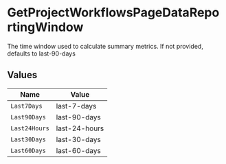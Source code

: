 # GetProjectWorkflowsPageDataReportingWindow

The time window used to calculate summary metrics. If not provided, defaults to last-90-days


## Values

| Name          | Value         |
| ------------- | ------------- |
| `Last7Days`   | last-7-days   |
| `Last90Days`  | last-90-days  |
| `Last24Hours` | last-24-hours |
| `Last30Days`  | last-30-days  |
| `Last60Days`  | last-60-days  |